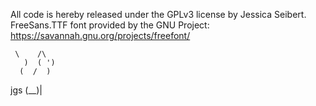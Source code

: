 All code is hereby released under the GPLv3 license by Jessica Seibert. 
FreeSans.TTF font provided by the GNU Project:
https://savannah.gnu.org/projects/freefont/

     \    /\
       )  ( ')
      (  /  )
 jgs   \(__)|